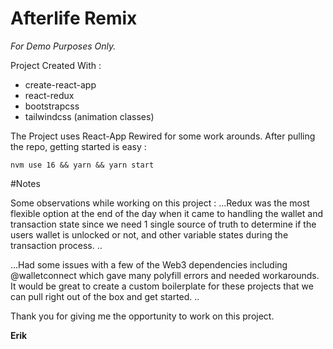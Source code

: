 # Afterlife Remix

_For Demo Purposes Only._

Project Created With :

- create-react-app
- react-redux
- bootstrapcss
- tailwindcss (animation classes)

The Project uses React-App Rewired for some work arounds. After pulling the
repo, getting started is easy :

```
nvm use 16 && yarn && yarn start

```

#Notes

Some observations while working on this project : ...Redux was the most flexible
option at the end of the day when it came to handling the wallet and transaction
state since we need 1 single source of truth to determine if the users wallet is
unlocked or not, and other variable states during the transaction process. ..

...Had some issues with a few of the Web3 dependencies including @walletconnect
which gave many polyfill errors and needed workarounds. It would be great to
create a custom boilerplate for these projects that we can pull right out of the
box and get started. ..

Thank you for giving me the opportunity to work on this project.

**Erik**
